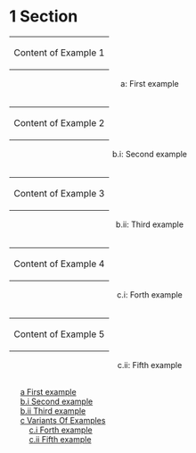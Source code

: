 


<a/><a id="a"/><a id="section-1"/>
# 1 Section


<a/><a id="e1"/><a id="example-1"/>
<div align="center"><table><tr><td>


Content of Example 1
</td></tr></table>
 a: First example
</br></br>
</div>


<a/><a id="example-2"/>

<a/><a id="e2"/><a id="example-2-1"/>
<div align="center"><table><tr><td>


Content of Example 2
</td></tr></table>
 b.i: Second example
</br></br>
</div>

<a/><a id="e3"/><a id="example-2-2"/>
<div align="center"><table><tr><td>


Content of Example 3
</td></tr></table>
 b.ii: Third example
</br></br>
</div>


<a/><a id="example-3"/>

<a/><a id="e4"/><a id="example-3-1"/>
<div align="center"><table><tr><td>


Content of Example 4
</td></tr></table>
 c.i: Forth example
</br></br>
</div>

<a/><a id="e5"/><a id="example-3-2"/>
<div align="center"><table><tr><td>


Content of Example 5
</td></tr></table>
 c.ii: Fifth example
</br></br>
</div>

&nbsp;&nbsp;&nbsp;&nbsp; [a First example](#e1)<br>
&nbsp;&nbsp;&nbsp;&nbsp; [b.i Second example](#e2)<br>
&nbsp;&nbsp;&nbsp;&nbsp; [b.ii Third example](#e3)<br>
&nbsp;&nbsp;&nbsp;&nbsp; [c Variants Of Examples](#example-3)<br>
&nbsp;&nbsp;&nbsp;&nbsp;&nbsp;&nbsp;&nbsp;&nbsp; [c.i Forth example](#e4)<br>
&nbsp;&nbsp;&nbsp;&nbsp;&nbsp;&nbsp;&nbsp;&nbsp; [c.ii Fifth example](#e5)<br>
